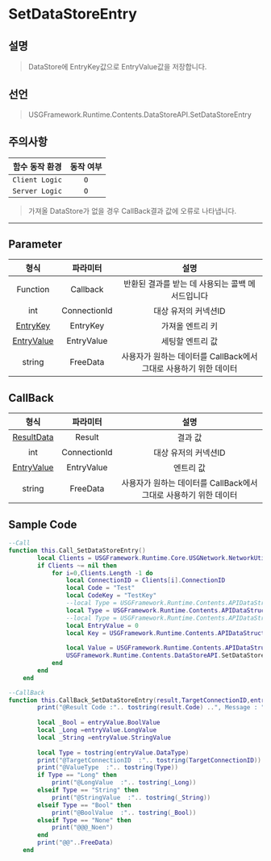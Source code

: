 # SetDataStoreEntry

## 설명
> DataStore에 EntryKey값으로 EntryValue값을 저장합니다.

## 선언
> USGFramework.Runtime.Contents.DataStoreAPI.SetDataStoreEntry

## 주의사항
|    **함수 동작 환경**    | **동작 여부** |
|:------------------:|:---------:|
| ```Client Logic``` |  ```O```  |
| ```Server Logic``` |  ```O```  |
> 가져올 DataStore가 없을 경우 CallBack결과 값에 오류로 나타냅니다.
---


## Parameter
|           **형식**            |   **파라미터**   |                  **설명**                  |
|:---------------------------:|:------------:|:----------------------------------------:|
|          Function           |   Callback   |       반환된 결과를 받는 데 사용되는 콜백 메서드입니다        |
|             int             | ConnectionId |               대상 유저의 커넥션ID               |
|   [EntryKey](EntryKey.md)   |   EntryKey   |                가져올 엔트리 키                 |
| [EntryValue](EntryValue.md) |  EntryValue  |                세팅할 엔트리 값                 |
|           string            |   FreeData   | 사용자가 원하는 데이터를 CallBack에서 그대로 사용하기 위한 데이터 |

## CallBack
|           **형식**            |   **파라미터**   |                  **설명**                  |
|:---------------------------:|:------------:|:----------------------------------------:|
| [ResultData](ResultData.md) |    Result    |                   결과 값                   |
|             int             | ConnectionId |               대상 유저의 커넥션ID               |
| [EntryValue](EntryValue.md) |  EntryValue  |                  엔트리 값                   |
|           string            |   FreeData   | 사용자가 원하는 데이터를 CallBack에서 그대로 사용하기 위한 데이터 |


## Sample Code
```lua
--Call
function this.Call_SetDataStoreEntry()
        local Clients = USGFramework.Runtime.Core.USGNetwork.NetworkUtility.GetAllClientsInfo()
        if Clients ~= nil then
            for i=0,Clients.Length -1 do
                local ConnectionID = Clients[i].ConnectionID
                local Code = "Test"
                local CodeKey = "TestKey"
                --local Type = USGFramework.Runtime.Contents.APIDataStruct.EntryValue.EntryDataType.String
                local Type = USGFramework.Runtime.Contents.APIDataStruct.EntryValue.EntryDataType.Long
                --local Type = USGFramework.Runtime.Contents.APIDataStruct.EntryValue.EntryDataType.Bool
                local EntryValue = 0
                local Key = USGFramework.Runtime.Contents.APIDataStruct.EntryKey.New(Code,CodeKey)
     
                local Value = USGFramework.Runtime.Contents.APIDataStruct.EntryValue.New(Type,true,EntryValue,"FreeData")
                USGFramework.Runtime.Contents.DataStoreAPI.SetDataStoreEntry(this.CallBack_SetDataStoreEntry,ConnectionID,Key,Value,"FreeData")
            end
        end
    end
```

```lua
--CallBack
function this.CallBack_SetDataStoreEntry(result,TargetConnectionID,entryValue)
        print("@Result Code :".. tostring(result.Code) ..", Message : "..tostring(result.Message))
 
        local _Bool = entryValue.BoolValue
        local _Long =entryValue.LongValue
        local _String =entryValue.StringValue
 
        local Type = tostring(entryValue.DataType)
        print("@TargetConnectionID  :".. tostring(TargetConnectionID))
        print("@ValueType  :".. tostring(Type))
        if Type == "Long" then
            print("@LongValue  :".. tostring(_Long))
        elseif Type == "String" then
            print("@StringValue  :".. tostring(_String))
        elseif Type == "Bool" then
            print("@BoolValue  :".. tostring(_Bool))
        elseif Type == "None" then
            print("@@@_Noen")
        end
        print("@@"..FreeData)
    end
```